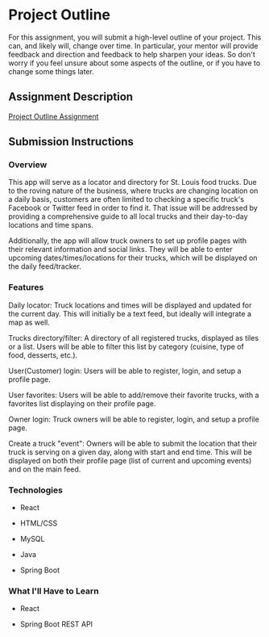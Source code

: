 # Project Outline
For this assignment, you will submit a high-level outline of your project. This can, and likely will, change over time. In particular, your mentor will provide feedback and direction and feedback to help sharpen your ideas. So don't worry if you feel unsure about some aspects of the outline, or if you have to change some things later.

## Assignment Description
[Project Outline Assignment](https://education.launchcode.org/liftoff/assignments/project-outline/)

## Submission Instructions

### Overview

This app will serve as a locator and directory for St. Louis food trucks. Due to the roving nature of the business, where trucks are changing location on a daily basis, customers are often limited to checking a specific truck's Facebook or Twitter feed in order to find it. That issue will be addressed by providing a comprehensive guide to all local trucks and their day-to-day locations and time spans. 

Additionally, the app will allow truck owners to set up profile pages with their relevant information and social links. They will be able to enter upcoming dates/times/locations for their trucks, which will be displayed on the daily feed/tracker.

### Features

Daily locator: Truck locations and times will be displayed and updated for the current day. This will initially be a text feed, but ideally will integrate a map as well.

Trucks directory/filter: A directory of all registered trucks, displayed as tiles or a list. Users will be able to filter this list by category (cuisine, type of food, desserts, etc.).	

User(Customer) login: Users will be able to register, login, and setup a profile page.

User favorites: Users will be able to add/remove their favorite trucks, with a favorites list displaying on their profile page.

Owner login: Truck owners will be able to register, login, and setup a profile page.

Create a truck "event": Owners will be able to submit the location that their truck is serving on a given day, along with start and end time. This will be displayed on both their profile page (list of current and upcoming events) and on the main feed.

### Technologies

- React

- HTML/CSS

- MySQL

- Java

- Spring Boot

### What I'll Have to Learn

- React

- Spring Boot REST API


